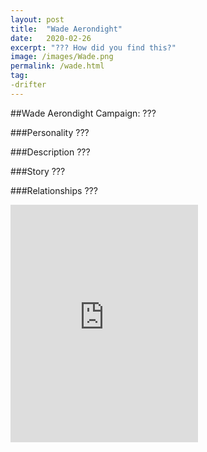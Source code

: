 ```yaml
---
layout: post
title:  "Wade Aerondight"
date:   2020-02-26
excerpt: "??? How did you find this?"
image: /images/Wade.png
permalink: /wade.html
tag:
-drifter
---
```



##Wade Aerondight
 Campaign: ???

###Personality
???

###Description
???

###Story
???

###Relationships
???

<iframe src="https://open.spotify.com/embed/playlist/5bGmIuOevcSaMxKFfwsKur" width="300" height="380" frameborder="0" allowtransparency="true" allow="encrypted-media"></iframe>
